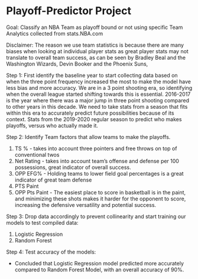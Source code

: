 # Playoff-Predictor Project 

Goal: Classify an NBA Team as playoff bound or not using specific Team Analytics collected from stats.NBA.com

Disclaimer: The reason we use team statistics is because there are many biases when looking at individual player stats as great player stats may not translate to overall team success, as can be seen by Bradley Beal and the Washington Wizards, Devin Booker and the Phoenix Suns, 


Step 1: First identify the baseline year to start collecting data based on when the three point frequency increased the most to make the model have less bias and more accuracy.
We are in a 3 point shooting era, so identifying when the overall league started shifting towards this is essential. 2016-2017 is the year where there was a major jump in three point shooting compared to other years in this decade. 
We need to take stats from a season that fits within this era to accurately predict future possibilities because of its context.
Stats from the 2019-2020 regular season to predict who makes playoffs, versus who actually made it.

Step 2: Identify Team factors that allow teams to make the playoffs. 
1) TS %  - takes into account three pointers and free throws on top of conventional twos
2) Net Rating - takes into account team’s offense and defense per 100 possessions, great indicator of overall success.
3) OPP EFG% - Holding teams to lower field goal percentages is a great indicator of great team defense
4) PTS Paint
5) OPP Pts Paint - The easiest place to score in basketball is in the paint, and minimizing these shots makes it harder for the opponent to score, increasing the defensive versatility and potential success. 

Step 3: Drop data accordingly to prevent collinearity and start training our models to test compiled data: 
1) Logistic Regression
2) Random Forest

Step 4: Test accuracy of the models: 
- Concluded that Logistic Regression model predicted more accurately compared to Random Forest Model, with an overall accuracy of 90%.
